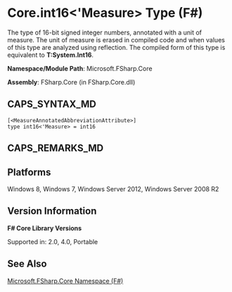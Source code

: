 # Core.int16<'Measure> Type (F#)

The type of 16-bit signed integer numbers, annotated with a unit of measure. The unit of measure is erased in compiled code and when values of this type are analyzed using reflection. The compiled form of this type is equivalent to **T:System.Int16**.

**Namespace/Module Path**: Microsoft.FSharp.Core

**Assembly**: FSharp.Core (in FSharp.Core.dll)


## CAPS_SYNTAX_MD

```
[<MeasureAnnotatedAbbreviationAttribute>]
type int16<'Measure> = int16
```

## CAPS_REMARKS_MD

## Platforms
Windows 8, Windows 7, Windows Server 2012, Windows Server 2008 R2


## Version Information
**F# Core Library Versions**

Supported in: 2.0, 4.0, Portable




## See Also
[Microsoft.FSharp.Core Namespace &#40;F&#35;&#41;](Microsoft.FSharp.Core+Namespace+%28F%23%29.md)

